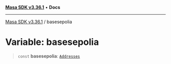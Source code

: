 [**Masa SDK v3.36.1**](../README.md) • **Docs**

***

[Masa SDK v3.36.1](../globals.md) / basesepolia

# Variable: basesepolia

> `const` **basesepolia**: [`Addresses`](../interfaces/Addresses.md)

